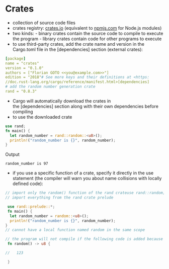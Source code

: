 # Crates

-   collection of source code files
-   crates registry: [crates.io](https://crates.io/)
    (equivalent to [npmjs.com](https://www.npmjs.com/) for Node.js modules)
-   two kinds:
    - binary crates
    contain the source code to compile to execute the program
    - library crates
    contain code for other programs to execute
-   to use third-party crates, add the crate name and version in the Cargo.toml file in the [dependencies] section (external crates):
```yml
[package]
name = "crates"
version = "0.1.0"
authors = ["Florian GOTO <<you@example.com>>"]
edition = "2018"# See more keys and their definitions at <https:
//doc.rust-lang.org/cargo/reference/manifest.html>[dependencies]
# add the random number generation crate
rand = "0.8.3"
```
-   Cargo will automatically download the crates in the [dependencies] section along with their own dependencies before compiling
-   to use the downloaded crate
```rust
use rand;
fn main() {
  let random_number = rand::random::<u8>();
  println!("random_number is {}", random_number);
}
```
Output
```
random_number is 97
```

-   if you use a specific function of a crate, specify it directly in the use statement (the compiler will warn you about name collisions with locally defined code):

```rust
// import only the random() function of the rand crateuse rand::random;
// import everything from the rand crate prelude

 use rand::prelude::*;
 fn main() {
  let random_number = random::<u8>();
  println!("random_number is {}", random_number);
}
// cannot have a local function named random in the same scope

// the program will not compile if the following code is added because of the name collision
 fn random() -> u8 {

//   123

 }
```